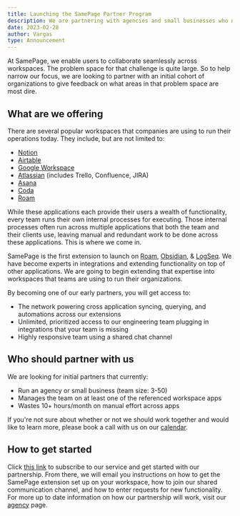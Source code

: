 ```yaml
---
title: Launching the SamePage Partner Program
description: We are partnering with agencies and small businesses who need to augment their workspaces.
date: 2023-02-28
author: Vargas
type: Announcement
---
```


At SamePage, we enable users to collaborate seamlessly across workspaces. The problem space for that challenge is quite large. So to help narrow our focus, we are looking to partner with an initial cohort of organizations to give feedback on what areas in that problem space are most dire.

## What are we offering

There are several popular workspaces that companies are using to run their operations today. They include, but are not limited to:
- [Notion](https://notion.so)
- [Airtable](https://airtable.com/)
- [Google Workspace](https://workspace.google.com/lp/business/)
- [Atlassian](https://www.atlassian.com/) (includes Trello, Confluence, JIRA)
- [Asana](https://asana.com/)
- [Coda](https://coda.io/)
- [Roam](https://roamresearch.com)

While these applications each provide their users a wealth of functionality, every team runs their own internal processes for executing. Those internal processes often run across multiple applications that both the team and their clients use, leaving manual and redundant work to be done across these applications. This is where we come in.

SamePage is the first extension to launch on [Roam](https://roamresearch.com), [Obsidian](https://obsidian.md), & [LogSeq](https://logseq.com). We have become experts in integrations and extending functionality on top of other applications. We are going to begin extending that expertise into workspaces that teams are using to run their organizations.

By becoming one of our early partners, you will get access to:
- The network powering cross application syncing, querying, and automations across our extensions
- Unlimited, prioritized access to our engineering team plugging in integrations that your team is missing
- Highly responsive team using a shared chat channel

## Who should partner with us

We are looking for initial partners that currently:
- Run an agency or small business (team size: 3-50)
- Manages the team on at least one of the referenced workspace apps
- Wastes 10+ hours/month on manual effort across apps

If you're not sure about whether or not we should work together and would like to learn more, please book a call with us on our [calendar](https://cal.com/samepage/discovery).

## How to get started

Click [this link](https://buy.stripe.com/9AQ9AEeaIdZKfpC001) to subscribe to our service and get started with our partnership. From there, we will email you instructions on how to get the SamePage extension set up on your workspace, how to join our shared communication channel, and how to enter requests for new functionality. For more up to date information on how our partnership will work, visit our [agency](/agency) page.